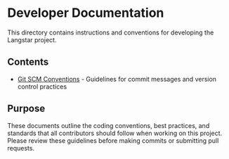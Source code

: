 # Developer Documentation

This directory contains instructions and conventions for developing the Langstar project.

## Contents

- [Git SCM Conventions](./git-scm-conventions.md) - Guidelines for commit messages and version control practices

## Purpose

These documents outline the coding conventions, best practices, and standards that all contributors should follow when working on this project. Please review these guidelines before making commits or submitting pull requests.
